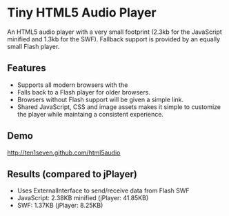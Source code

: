 # Tiny HTML5 Audio Player

An HTML5 audio player with a very small footprint (2.3kb for the JavaScript minified and 1.3kb for the SWF). Fallback support is provided by an equally small Flash player.

## Features

* Supports all modern browsers with the <audio> tag.
* Falls back to a Flash player for older browsers.
* Browsers without Flash support will be given a simple link.
* Shared JavaScript, CSS and image assets makes it simple to customize the player while maintaing a consistent experience.

## Demo

http://ten1seven.github.com/html5audio

## Results (compared to jPlayer)

* Uses ExternalInterface to send/receive data from Flash SWF
* JavaScript: 2.38KB minified (jPlayer: 41.85KB)
* SWF: 1.37KB (jPlayer: 8.25KB)